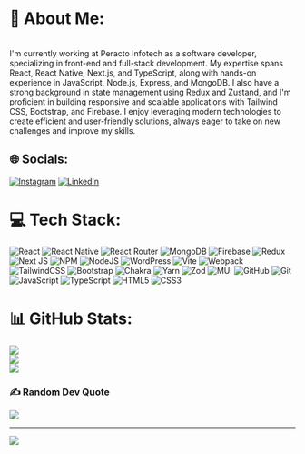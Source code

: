 # 💫 About Me:
<br>I'm currently working at Peracto Infotech as a software developer, specializing in front-end and full-stack development. My expertise spans React, React Native, Next.js, and TypeScript, along with hands-on experience in JavaScript, Node.js, Express, and MongoDB. I also have a strong background in state management using Redux and Zustand, and I'm proficient in building responsive and scalable applications with Tailwind CSS, Bootstrap, and Firebase. I enjoy leveraging modern technologies to create efficient and user-friendly solutions, always eager to take on new challenges and improve my skills.


## 🌐 Socials:
[![Instagram](https://img.shields.io/badge/Instagram-%23E4405F.svg?logo=Instagram&logoColor=white)](https://instagram.com/https://www.instagram.com/r_ushabh_/) [![LinkedIn](https://img.shields.io/badge/LinkedIn-%230077B5.svg?logo=linkedin&logoColor=white)](https://linkedin.com/in/https://www.linkedin.com/in/rushabh-bhosale-frontend-developer) 

# 💻 Tech Stack:
![React](https://img.shields.io/badge/react-%2320232a.svg?style=flat&logo=react&logoColor=%2361DAFB) ![React Native](https://img.shields.io/badge/react_native-%2320232a.svg?style=flat&logo=react&logoColor=%2361DAFB) ![React Router](https://img.shields.io/badge/React_Router-CA4245?style=flat&logo=react-router&logoColor=white) ![MongoDB](https://img.shields.io/badge/MongoDB-%234ea94b.svg?style=flat&logo=mongodb&logoColor=white) ![Firebase](https://img.shields.io/badge/firebase-a08021?style=flat&logo=firebase&logoColor=ffcd34) ![Redux](https://img.shields.io/badge/redux-%23593d88.svg?style=flat&logo=redux&logoColor=white) ![Next JS](https://img.shields.io/badge/Next-black?style=flat&logo=next.js&logoColor=white) ![NPM](https://img.shields.io/badge/NPM-%23CB3837.svg?style=flat&logo=npm&logoColor=white) ![NodeJS](https://img.shields.io/badge/node.js-6DA55F?style=flat&logo=node.js&logoColor=white) ![WordPress](https://img.shields.io/badge/WordPress-%23117AC9.svg?style=flat&logo=WordPress&logoColor=white) ![Vite](https://img.shields.io/badge/vite-%23646CFF.svg?style=flat&logo=vite&logoColor=white) ![Webpack](https://img.shields.io/badge/webpack-%238DD6F9.svg?style=flat&logo=webpack&logoColor=black) ![TailwindCSS](https://img.shields.io/badge/tailwindcss-%2338B2AC.svg?style=flat&logo=tailwind-css&logoColor=white) ![Bootstrap](https://img.shields.io/badge/bootstrap-%238511FA.svg?style=flat&logo=bootstrap&logoColor=white) ![Chakra](https://img.shields.io/badge/chakra-%234ED1C5.svg?style=flat&logo=chakraui&logoColor=white) ![Yarn](https://img.shields.io/badge/yarn-%232C8EBB.svg?style=flat&logo=yarn&logoColor=white) ![Zod](https://img.shields.io/badge/zod-%233068b7.svg?style=flat&logo=zod&logoColor=white) ![MUI](https://img.shields.io/badge/MUI-%230081CB.svg?style=flat&logo=mui&logoColor=white) ![GitHub](https://img.shields.io/badge/github-%23121011.svg?style=flat&logo=github&logoColor=white) ![Git](https://img.shields.io/badge/git-%23F05033.svg?style=flat&logo=git&logoColor=white) ![JavaScript](https://img.shields.io/badge/javascript-%23323330.svg?style=flat&logo=javascript&logoColor=%23F7DF1E) ![TypeScript](https://img.shields.io/badge/typescript-%23007ACC.svg?style=flat&logo=typescript&logoColor=white) ![HTML5](https://img.shields.io/badge/html5-%23E34F26.svg?style=flat&logo=html5&logoColor=white) ![CSS3](https://img.shields.io/badge/css3-%231572B6.svg?style=flat&logo=css3&logoColor=white)
# 📊 GitHub Stats:
![](https://github-readme-stats.vercel.app/api?username=Hackysnip&theme=dark&hide_border=true&include_all_commits=false&count_private=false)<br/>
![](https://github-readme-streak-stats.herokuapp.com/?user=Hackysnip&theme=dark&hide_border=true)<br/>
![](https://github-readme-stats.vercel.app/api/top-langs/?username=Hackysnip&theme=dark&hide_border=true&include_all_commits=false&count_private=false&layout=compact)

### ✍️ Random Dev Quote
![](https://quotes-github-readme.vercel.app/api?type=horizontal&theme=radical)

---
[![](https://visitcount.itsvg.in/api?id=Hackysnip&icon=0&color=0)](https://visitcount.itsvg.in)

<!-- Proudly created with GPRM ( https://gprm.itsvg.in ) -->
